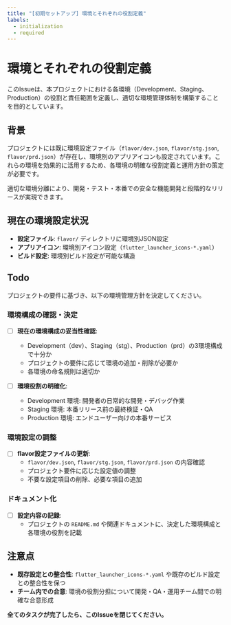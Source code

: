 ```yaml
---
title: "[初期セットアップ] 環境とそれぞれの役割定義"
labels:
  - initialization
  - required
---
```


# 環境とそれぞれの役割定義

このIssueは、本プロジェクトにおける各環境（Development、Staging、Production）の役割と責任範囲を定義し、適切な環境管理体制を構築することを目的としています。

## 背景

プロジェクトには既に環境設定ファイル（`flavor/dev.json`, `flavor/stg.json`, `flavor/prd.json`）が存在し、環境別のアプリアイコンも設定されています。これらの環境を効果的に活用するため、各環境の明確な役割定義と運用方針の策定が必要です。

適切な環境分離により、開発・テスト・本番での安全な機能開発と段階的なリリースが実現できます。

## 現在の環境設定状況

- **設定ファイル**: `flavor/` ディレクトリに環境別JSON設定
- **アプリアイコン**: 環境別アイコン設定（`flutter_launcher_icons-*.yaml`）
- **ビルド設定**: 環境別ビルド設定が可能な構造

## Todo

プロジェクトの要件に基づき、以下の環境管理方針を決定してください。

### 環境構成の確認・決定

- [ ] **現在の環境構成の妥当性確認**:
  - Development（dev）、Staging（stg）、Production（prd）の3環境構成で十分か
  - プロジェクトの要件に応じて環境の追加・削除が必要か
  - 各環境の命名規則は適切か

- [ ] **環境役割の明確化**:
  - Development 環境: 開発者の日常的な開発・デバッグ作業
  - Staging 環境: 本番リリース前の最終検証・QA
  - Production 環境: エンドユーザー向けの本番サービス

### 環境設定の調整

- [ ] **flavor設定ファイルの更新**:
  - `flavor/dev.json`, `flavor/stg.json`, `flavor/prd.json` の内容確認
  - プロジェクト要件に応じた設定値の調整
  - 不要な設定項目の削除、必要な項目の追加

### ドキュメント化

- [ ] **設定内容の記録**:
  - プロジェクトの `README.md` や関連ドキュメントに、決定した環境構成と各環境の役割を記載

## 注意点

- **既存設定との整合性**: `flutter_launcher_icons-*.yaml` や既存のビルド設定との整合性を保つ
- **チーム内での合意**: 環境の役割分担について開発・QA・運用チーム間での明確な合意形成

**全てのタスクが完了したら、このIssueを閉じてください。**
